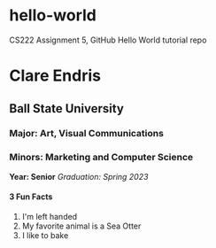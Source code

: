# hello-world
CS222 Assignment 5, GitHub Hello World tutorial repo

# Clare Endris
## Ball State University
### Major: Art, Visual Communications
### Minors: Marketing and Computer Science
**Year: Senior**
*Graduation: Spring 2023*
#### 3 Fun Facts
1. I'm left handed
2. My favorite animal is a Sea Otter
3. I like to bake
